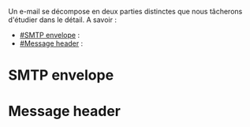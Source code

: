 Un e-mail se décompose en deux parties distinctes que nous tâcherons d'étudier dans le détail. A savoir : 

- [#SMTP envelope](#SMTP%20envelope) : 
- [#Message header](#Message%20header) :

# SMTP envelope

# Message header